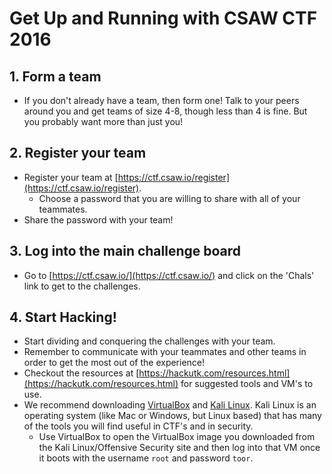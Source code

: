 # Get Up and Running with CSAW CTF 2016


## 1. Form a team

- If you don't already have a team, then form one! Talk to your peers around you and get teams of size 4-8, though less than 4 is fine. But you probably want more than just you!

## 2. Register your team

- Register your team at [https://ctf.csaw.io/register](https://ctf.csaw.io/register).
    - Choose a password that you are willing to share with all of your teammates.
- Share the password with your team!

## 3. Log into the main challenge board

- Go to [https://ctf.csaw.io/](https://ctf.csaw.io/) and click on the 'Chals' link to get to the challenges.

## 4. Start Hacking!

- Start dividing and conquering the challenges with your team.
- Remember to communicate with your teammates and other teams in order to get the most out of the experience!
- Checkout the resources at [https://hackutk.com/resources.html](https://hackutk.com/resources.html) for suggested tools and VM's to use.
- We recommend downloading [VirtualBox](https://www.virtualbox.org/wiki/Downloads) and [Kali Linux](https://www.offensive-security.com/kali-linux-vmware-virtualbox-image-download/). Kali Linux is an operating system (like Mac or Windows, but Linux based) that has many of the tools you will find useful in CTF's and in security.
    - Use VirtualBox to open the VirtualBox image you downloaded from the Kali Linux/Offensive Security site and then log into that VM once it boots with the username `root` and password `toor`. 
